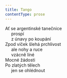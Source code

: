 ```yaml
---
title: Tango
contentType: prose
---
```


<section>

Ať se argentinské tanečnice  
     prospí  
     z únavy po koupání  
Zpod víček šlehá prchlivost  
     ale nohy a ruce  
     vzácně líné  
Mocné žádosti  
Po zlatých tělech  
     jen se ohlédnout

</section>
